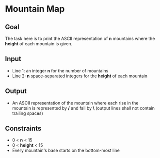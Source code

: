 # Mountain Map

## Goal

The task here is to print the ASCII representation of **n** mountains where the
**height** of each mountain is given.

## Input

-   Line 1: an integer **n** for the number of mountains
-   Line 2: **n** space-separated integers for the **height** of each mountain

## Output

-   An ASCII representation of the mountain where each rise in the mountain is
    represented by **/** and fall by **\\** (output lines shall not contain
    trailing spaces)

## Constraints

-   0 &lt; **n** &lt; 15
-   0 &lt; **height** &lt; 15
-   Every mountain's base starts on the bottom-most line
